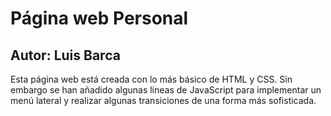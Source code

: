 # Página web Personal
## Autor: Luis Barca
Esta página web está creada con lo más básico de HTML y CSS. Sin embargo se han añadido algunas lineas de JavaScript para implementar un menú lateral y realizar algunas transiciones de una forma más sofisticada.
